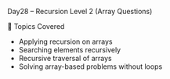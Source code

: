 Day28 – Recursion Level 2 (Array Questions)

📌 Topics Covered
- Applying recursion on arrays  
- Searching elements recursively  
- Recursive traversal of arrays  
- Solving array-based problems without loops  
